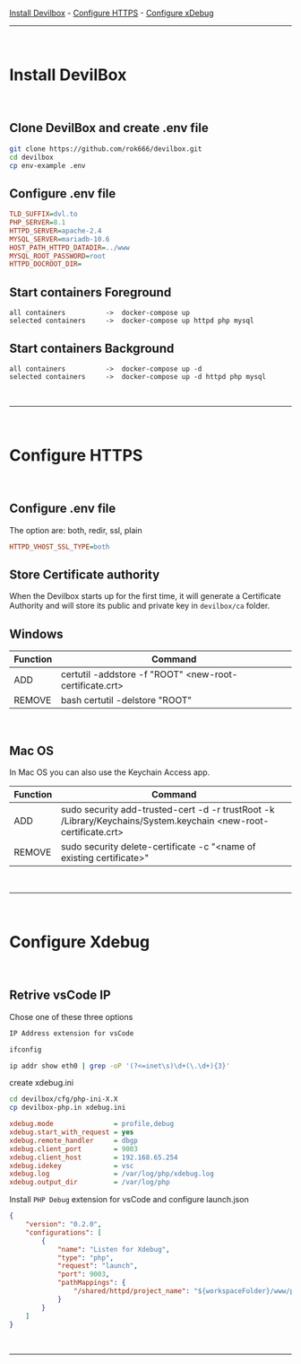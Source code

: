 

[Install Devilbox](#install-devilbox) - [Configure HTTPS](#configure-https) - [Configure xDebug](#configure-xdebug)<br>

---

<br>

<h1 id="install-devilbox">Install DevilBox</h1>

<br>

<h2>Clone DevilBox and create .env file</h2>

```bash
git clone https://github.com/rok666/devilbox.git
cd devilbox
cp env-example .env
```

<h2>Configure .env file</h2>

```ini
TLD_SUFFIX=dvl.to
PHP_SERVER=8.1
HTTPD_SERVER=apache-2.4
MYSQL_SERVER=mariadb-10.6
HOST_PATH_HTTPD_DATADIR=../www
MYSQL_ROOT_PASSWORD=root
HTTPD_DOCROOT_DIR=
```

<h2>Start containers Foreground</h2>

```
all containers          ->  docker-compose up
selected containers     ->  docker-compose up httpd php mysql
```

<h2>Start containers Background</h2>

```
all containers          ->  docker-compose up -d
selected containers     ->  docker-compose up -d httpd php mysql
```

<br>

---

<br>

<h1 id="configure-https">Configure HTTPS</h1>

<br>

<h2>Configure .env file</h2>

The option are: both, redir, ssl, plain

```ini
HTTPD_VHOST_SSL_TYPE=both
```

<h2>Store Certificate authority</h2>

When the Devilbox starts up for the first time, it will generate a Certificate Authority  and will store its public and private key in `devilbox/ca` folder.

<h2>Windows</h2>

| Function | Command |
| --- | --- |
| ADD | certutil -addstore -f "ROOT" <new-root-certificate.crt> |
| REMOVE | bash certutil -delstore "ROOT" <serial-number-hex> |

<br>

<h2>Mac OS</h2>

In Mac OS you can also use the Keychain Access app.

| Function | Command |
| --- | --- |
| ADD | sudo security add-trusted-cert -d -r trustRoot -k /Library/Keychains/System.keychain <new-root-certificate.crt> |
| REMOVE | sudo security delete-certificate -c "\<name of existing certificate\>" |

<br>

---

<br>

<h1 id="configure-xdebug">Configure Xdebug</h1>

<br>

<h2>Retrive vsCode IP</h2>

Chose one of these three options

```bash
IP Address extension for vsCode
```

```bash
ifconfig
```

```bash
ip addr show eth0 | grep -oP '(?<=inet\s)\d+(\.\d+){3}'
```

create xdebug.ini

```bash
cd devilbox/cfg/php-ini-X.X
cp devilbox-php.in xdebug.ini
```

```ini
xdebug.mode               = profile,debug
xdebug.start_with_request = yes
xdebug.remote_handler     = dbgp
xdebug.client_port        = 9003
xdebug.client_host        = 192.168.65.254
xdebug.idekey             = vsc
xdebug.log                = /var/log/php/xdebug.log
xdebug.output_dir         = /var/log/php
```

Install `PHP Debug` extension for vsCode and configure launch.json

```json
{
    "version": "0.2.0",
    "configurations": [
        {
            "name": "Listen for Xdebug",
            "type": "php",
            "request": "launch",
            "port": 9003,
            "pathMappings": {
                "/shared/httpd/project_name": "${workspaceFolder}/www/project_name"
            }
        }
    ]
}
```

<br>

---

<br>

<h1></h1>


